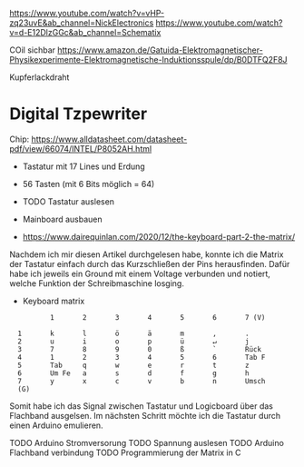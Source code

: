 https://www.youtube.com/watch?v=vHP-zq23uvE&ab_channel=NickElectronics
https://www.youtube.com/watch?v=d-E12DlzGGc&ab_channel=Schematix

COil sichbar
https://www.amazon.de/Gatuida-Elektromagnetischer-Physikexperimente-Elektromagnetische-Induktionsspule/dp/B0DTFQ2F8J

Kupferlackdraht

# Digital Tzpewriter

Chip: https://www.alldatasheet.com/datasheet-pdf/view/66074/INTEL/P8052AH.html

- Tastatur mit 17 Lines und Erdung
- 56 Tasten (mit 6 Bits möglich = 64)

- TODO Tastatur auslesen
- Mainboard ausbauen

- https://www.dairequinlan.com/2020/12/the-keyboard-part-2-the-matrix/

Nachdem ich mir diesen Artikel durchgelesen habe, konnte ich die Matrix der Tastatur einfach durch das Kurzschließen der Pins herausfinden. Dafür habe ich jeweils ein Ground mit einem Voltage verbunden und notiert, welche Funktion der Schreibmaschine losging.

- Keyboard matrix

```
          1       2       3       4       5       6       7 (V)

  1       k       l       ö       ä       m       ,       .
  2       u       i       o       p       ü       ↵       j
  3       7       8       9       0       ß       `       Rück
  4       1       2       3       4       5       6       Tab F
  5       Tab     q       w       e       r       t       z
  6       Um Fe   a       s       d       f       g       h
  7       y       x       c       v       b       n       Umsch
  (G)
```

Somit habe ich das Signal zwischen Tastatur und Logicboard über das Flachband ausgelsen. Im nächsten Schritt möchte ich die Tastatur durch einen Arduino emulieren.

TODO Arduino Stromversorung
TODO Spannung auslesen
TODO Arduino Flachband verbindung
TODO Programmierung der Matrix in C
